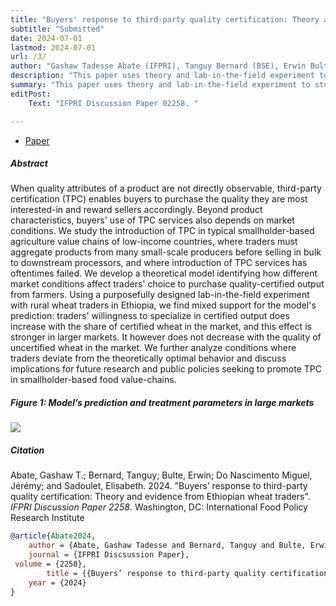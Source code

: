 ```yaml
---
title: "Buyers' response to third-party quality certification: Theory and evidence from Ethiopian wheat traders" 
subtitle: "Submitted"
date: 2024-07-01
lastmod: 2024-07-01
url: /3/
author: "Gashaw Tadesse Abate (IFPRI), Tanguy Bernard (BSE), Erwin Bulte (Wageningen), Jérémy Do Nascimento Miguel, and Elisabeth Sadoulet (UC Berkeley)"
description: "This paper uses theory and lab-in-the-field experiment to study conditions under which third party certification can be implemented." 
summary: "This paper uses theory and lab-in-the-field experiment to study conditions under which third party certification can be implemented. We find mixed support for the model’s prediction: traders’ willingness to specialize in certified output does increase with the share of certified wheat in the market, and this effect is stronger in larger markets" 
editPost:
    Text: "IFPRI Discussion Paper 02258. "

---
```


<div class="thinline"></div>

+ [Paper](https://cgspace.cgiar.org/server/api/core/bitstreams/49132212-690f-4bf4-b907-6ac8818fb79b/content)

<div class="thinline"></div>

##### Abstract

When quality attributes of a product are not directly observable, third-party certification (TPC) enables buyers to purchase the quality they are most interested-in and reward sellers accordingly. Beyond product characteristics, buyers' use of TPC services also depends on market conditions. We study the introduction of TPC in typical smallholder-based agriculture value chains of low-income countries, where traders must aggregate products from many small-scale producers before selling in bulk to downstream processors, and where introduction of TPC services has oftentimes failed. We develop a theoretical model identifying how different market conditions affect traders' choice to purchase quality-certified output from farmers. Using a purposefully designed lab-in-the-field experiment with rural wheat traders in Ethiopia, we find mixed support for the model's prediction: traders' willingness to specialize in certified output does increase with the share of certified wheat in the market, and this effect is stronger in larger markets. It however does not decrease with the quality of uncertified wheat in the market. We further analyze conditions where traders deviate from the theoretically optimal behavior and discuss implications for future research and public policies seeking to promote TPC in smallholder-based food value-chains.

<div class="thinline"></div>

##### Figure 1:  Model’s prediction and treatment parameters in large markets


![](/3a.png)

<div class="thinline"></div>

##### Citation

Abate, Gashaw T.; Bernard, Tanguy; Bulte, Erwin; Do Nascimento Miguel, Jérémy; and Sadoulet, Elisabeth. 2024. "Buyers’ response to third-party quality certification: Theory and evidence from Ethiopian wheat traders". *IFPRI Discussion Paper 2258*. Washington, DC: International Food Policy Research Institute

```BibTeX
@article{Abate2024,
	author = {Abate, Gashaw Tadesse and Bernard, Tanguy and Bulte, Erwin and Do Nascimento Miguel, Jeremy and Sadoulet, Elisabeth},
	journal = {IFPRI Discsussion Paper},
 volume = {2258},
		title = {{Buyers’ response to third-party quality certification: Theory and evidence from Ethiopian wheat traders}},
	year = {2024}
}
```

<div class="thinline"></div>

